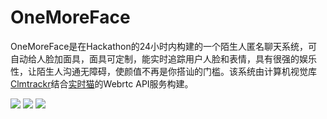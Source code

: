 # OneMoreFace

OneMoreFace是在Hackathon的24小时内构建的一个陌生人匿名聊天系统，可自动给人脸加面具，面具可定制，能实时追踪用户人脸和表情，具有很强的娱乐性，让陌生人沟通无障碍，使颜值不再是你搭讪的门槛。该系统由计算机视觉库[Clmtrackr](https://github.com/auduno/clmtrackr)结合[实时猫](https://shishimao.com/webrtc)的Webrtc API服务构建。

![](http://jiecaogc.oss-cn-hangzhou.aliyuncs.com/27.pic.jpg)
![](http://jiecaogc.oss-cn-hangzhou.aliyuncs.com/7.pic.jpg)
![](http://jiecaogc.oss-cn-hangzhou.aliyuncs.com/9.pic.jpg)

